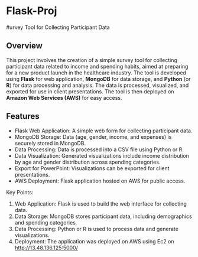 # Flask-Proj
#urvey Tool for Collecting Participant Data

## Overview

This project involves the creation of a simple survey tool for collecting participant data related to income and spending habits, aimed at preparing for a new product launch in the healthcare industry. The tool is developed using **Flask** for web application, **MongoDB** for data storage, and **Python** (or **R**) for data processing and analysis. The data is processed, visualized, and exported for use in client presentations. The tool is then deployed on **Amazon Web Services (AWS)** for easy access.

## Features

- Flask Web Application: A simple web form for collecting participant data.
- MongoDB Storage: Data (age, gender, income, and expenses) is securely stored in MongoDB.
- Data Processing: Data is processed into a CSV file using Python or R.
- Data Visualization: Generated visualizations include income distribution by age and gender distribution across spending categories.
- Export for PowerPoint: Visualizations can be exported for client presentations.
- AWS Deployment: Flask application hosted on AWS for public access.

  
Key Points:
1. Web Application: Flask is used to build the web interface for collecting data.
2. Data Storage: MongoDB stores participant data, including demographics and spending categories.
3. Data Processing: Python or R is used to process data and generate visualizations.
4. Deployment: The application was  deployed on AWS using Ec2 on http://13.48.136.125:5000/






